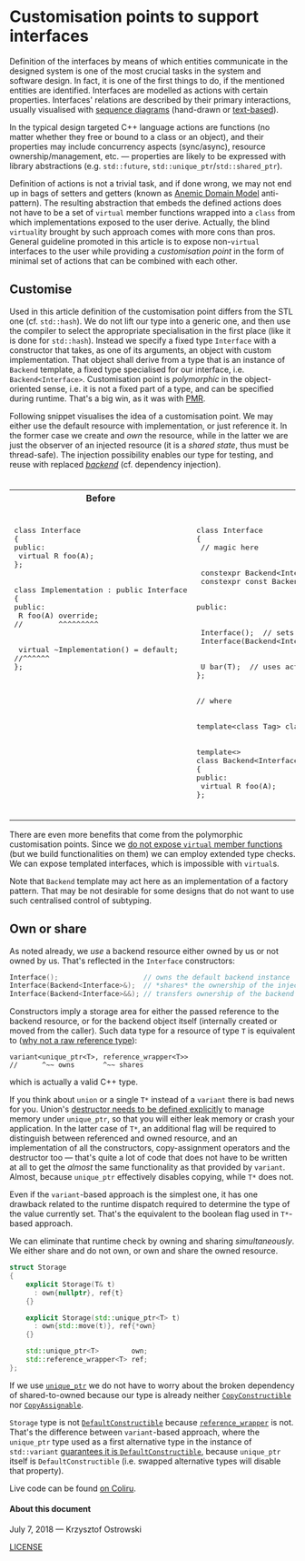 # Customisation points to support interfaces

Definition of the interfaces by means of which entities communicate in the designed system is one of the most crucial tasks in the system and software design. In fact, it is one of the first things to do, if the mentioned entities are identified. Interfaces are modelled as actions with certain properties. Interfaces' relations are described by their primary interactions, usually visualised with [sequence diagrams](https://www.uml-diagrams.org/sequence-diagrams.html) (hand-drawn or [text-based](http://plantuml.com/sequence-diagram)).

In the typical design targeted C++ language actions are functions (no matter whether they free or bound to a class or an object), and their properties may include concurrency aspects (sync/async), resource ownership/management, etc. &mdash; properties are likely to be expressed with library abstractions (e.g. `std::future`, `std::unique_ptr`/`std::shared_ptr`).

Definition of actions is not a trivial task, and if done wrong, we may not end up in bags of setters and getters (known as [Anemic Domain Model](https://martinfowler.com/bliki/AnemicDomainModel.html) anti-pattern). The resulting abstraction that embeds the defined actions does not have to be a set of `virtual` member functions wrapped into a `class` from which implementations exposed to the user derive. Actually, the blind `virtual`ity brought by such approach comes with more cons than pros. General guideline promoted in this article is to expose non-`virtual` interfaces to the user while providing a _customisation point_ in the form of minimal set of actions that can be combined with each other. 

## Customise

Used in this article definition of the customisation point differs from the STL one (cf. `std::hash`). We do not lift our type into a generic one, and then use the compiler to select the appropriate specialisation in the first place (like it is done for `std::hash`). Instead we specify a fixed type `Interface` with a constructor that takes, as one of its arguments, an object with custom implementation. That object shall derive from a type that is an instance of `Backend` template, a fixed type specialised for our interface, i.e. `Backend<Interface>`. Customisation point is *polymorphic* in the object-oriented sense, i.e. it is not a fixed part of a type, and can be specified during runtime. That's a big win, as it was with [PMR](https://en.cppreference.com/w/cpp/memory/polymorphic_allocator).

Following snippet visualises the idea of a customisation point. We may either use the default resource with implementation, or just reference it. In the former case we create and *own* the resource, while in the latter we are just the observer of an injected resource (it is a *shared state*, thus must be thread-safe). The injection possibility enables our type for testing, and reuse with replaced [_backend_](https://github.com/insooth/insooth.github.io/blob/master/blessed-split.md) (cf. dependency injection).

<table style="white-space: pre">
<tr>
<th>Before</th>
<th>After</th>
</tr>
<tr>
<td style="vertical-align: top">
<pre lang="cpp">
class Interface
{
public:
 virtual R foo(A);
};
<br>
class Implementation : public Interface
{
public:
 R foo(A) override;
//        ^^^^^^^^^
<br>
 virtual ~Implementation() = default;
//^^^^^^
};
</pre>
</td>
<td style="vertical-align: top">
<pre lang="cpp">
class Interface
{
 // magic here
<br>
 constexpr Backend&lt;Interface&gt;&amp; backend();
 constexpr const Backend&lt;Interface&gt;&amp; backend() const;
<br>
public:
<br>
 Interface();  // sets default backend
 Interface(Backend&lt;Interface&gt;&amp;);  // injects backend
<br>
 U bar(T);  // uses actions via backend()
};
<br>
// where
<br>
template&lt;class Tag&gt; class Backend;
<br>
template&lt;&gt;
class Backend&lt;Interface&gt;
{
public:
 virtual R foo(A);
};
</pre>
</td>
</tr>
</table>

There are even more benefits that come from the polymorphic customisation points. Since we [do not expose `virtual` member functions](http://www.gotw.ca/publications/mill18.htm) (but we build functionalities on them) we can employ extended type checks. We can expose templated interfaces, which is impossible with `virtual`s.

Note that `Backend` template may act here as an implementation of a factory pattern. That may be not desirable for some designs that do not want to use such centralised control of subtyping.

## Own or share


As noted already, we _use_ a backend resource either owned by us or not owned by us. That's reflected in the `Interface` constructors:

```cpp
Interface();                     // owns the default backend instance
Interface(Backend<Interface>&);  // *shares* the ownership of the injected backend
Interface(Backend<Interface>&&); // transfers ownership of the backend instance (owns)
```

Constructors imply a storage area for either the passed reference to the backend resource, or for the backend object itself (internally created or moved from the caller). Such data type for a resource of type `T` is equivalent to ([why not a raw reference type](https://github.com/insooth/insooth.github.io/blob/master/wrap-members-of-reference-type.md)):

```
variant<unique_ptr<T>, reference_wrapper<T>>
//      ^~~ owns       ^~~ shares
```

which is actually a valid C++ type.

If you think about `union` or a single `T*` instead of a `variant` there is bad news for you. Union's [destructor needs to be defined explicitly](https://en.cppreference.com/w/cpp/language/union) to manage memory under `unique_ptr`, so that you will either leak memory or crash your application. In the latter case of `T*`, an additional flag will be required to distinguish between referenced and owned resource, and an implementation of all the constructors, copy-assignment operators and the destructor too &mdash; that's quite a lot of code that does not have to be written at all to get the _almost_ the same functionality as that provided by `variant`. Almost, because `unique_ptr` effectively disables copying, while `T*` does not.

Even if the `variant`-based approach is the simplest one, it has one drawback related to the runtime dispatch required to determine the type of the value currently set. That's the equivalent to the boolean flag used in `T*`-based approach.

We can eliminate that runtime check by owning and sharing _simultaneously_. We either share and do not own, or own and share the owned resource.

```cpp
struct Storage
{
    explicit Storage(T& t)
      : own{nullptr}, ref{t}
    {}

    explicit Storage(std::unique_ptr<T> t)
      : own{std::move(t)}, ref{*own}
    {}

    std::unique_ptr<T>        own;
    std::reference_wrapper<T> ref;
};
```

If we use [`unique_ptr`](https://en.cppreference.com/w/cpp/memory/unique_ptr) we do not have to worry about the broken dependency of shared-to-owned because our type is already neither [`CopyConstructible`](https://en.cppreference.com/w/cpp/named_req/CopyConstructible) nor [`CopyAssignable`](https://en.cppreference.com/w/cpp/named_req/CopyAssignable).

`Storage` type is not [`DefaultConstructible`](https://en.cppreference.com/w/cpp/named_req/DefaultConstructible) because [`reference_wrapper`](https://en.cppreference.com/w/cpp/utility/functional/reference_wrapper/reference_wrapper) is not. That's the difference between `variant`-based approach, where the `unique_ptr` type used as a first alternative type in the instance of `std::variant` [guarantees it is `DefaultConstructible`](https://en.cppreference.com/w/cpp/utility/variant/variant), because `unique_ptr` itself is `DefaultConstructible` (i.e. swapped alternative types will disable that property).

Live code can be found [on Coliru](http://coliru.stacked-crooked.com/a/cb0bdc3cd9119742).


#### About this document

July 7, 2018 &mdash; Krzysztof Ostrowski

[LICENSE](https://github.com/insooth/insooth.github.io/blob/master/LICENSE)
